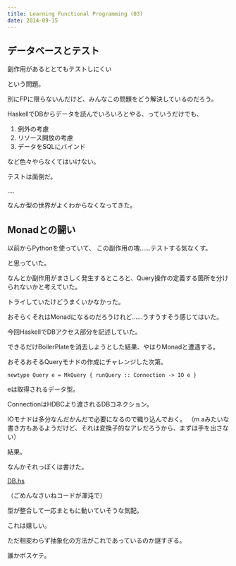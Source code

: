 ```yaml
---
title: Learning Functional Programming (03)
date: 2014-09-15
---
```


## データベースとテスト

副作用があるととてもテストしにくい


という問題。

別にFPに限らないんだけど、みんなこの問題をどう解決しているのだろう。

HaskellでDBからデータを読んでいろいろとやる、っていうだけでも、

1. 例外の考慮
2. リソース開放の考慮
3. データをSQLにバインド


など色々やらなくてはいけない。

テストは面倒だ。



....


なんか型の世界がよくわからなくなってきた。



## Monadとの闘い


以前からPythonを使っていて、
この副作用の塊……テストする気なくす。

と思っていた。

なんとか副作用がまさしく発生するところと、Query操作の定義する箇所を分けられないかと考えていた。

トライしていたけどうまくいかなかった。

おそらくそれはMonadになるのだろうけれど……うすうすそう感じてはいた。


今回HaskellでDBアクセス部分を記述していた。


できるだけBoilerPlateを消去しようとした結果、やはりMonadと遭遇する。


おそるおそるQueryモナドの作成にチャレンジした次第。

    newtype Query e = MkQuery { runQuery :: Connection -> IO e }

eは取得されるデータ型。

ConnectionはHDBCより渡されるDBコネクション。

IOモナドは多分なんだかんだで必要になるので織り込んでおく。
（m aみたいな書き方もあるようだけど、それは変換子的なアレだろうから、まずは手を出さない）


結果。


なんかそれっぽくは書けた。

[DB.hs](https://github.com/utky/ily/blob/dev-init/src/Ily/DB.hs)

（ごめんなさいねコードが渾沌で）

型が整合して一応まともに動いていそうな気配。

これは嬉しい。


ただ相変わらず抽象化の方法がこれであっているのか謎すぎる。

誰かボスケテ。
